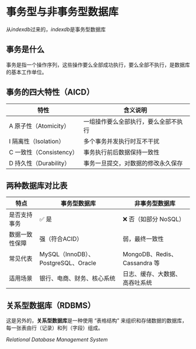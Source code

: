 # 事务型与非事务型数据库

从*indexdb*过来的，*indexdb*是事务型数据库

## 事务是什么
事务是指一个操作序列，这些操作要么全部成功执行，要么全部不执行，是数据库的基本工作单位。
## 事务的四大特性（AICD）

| 特性 | 含义说明 |
|------|----------|
| A 原子性（Atomicity） | 一组操作要么全部执行，要么全部不执行 |
| I 隔离性（Isolation） | 多个事务并发执行时互不干扰 |
| C 一致性（Consistency） | 事务执行前后数据保持一致性 |
| D 持久性（Durability） | 事务一旦提交，对数据的修改永久保存 |

## 两种数据库对比表
| 特点             | 事务型数据库                            | 非事务型数据库                          |
|------------------|------------------------------------------|------------------------------------------|
| 是否支持事务     | ✅ 是                                     | ❌ 否（如部分 NoSQL）                    |
| 数据一致性保障   | 强（符合ACID）                            | 弱，最终一致性                           |
| 常见代表         | MySQL（InnoDB）、PostgreSQL、Oracle     | MongoDB、Redis、Cassandra 等            |
| 适用场景         | 银行、电商、财务、核心系统                | 日志、缓存、大数据、高吞吐系统          |

## 关系型数据库（RDBMS）

这是另外的，**关系型数据库**是一种使用 “表格结构” 来组织和存储数据的数据库，每一张表由行（记录）和列（字段）组成。

*Relational Database Management System*